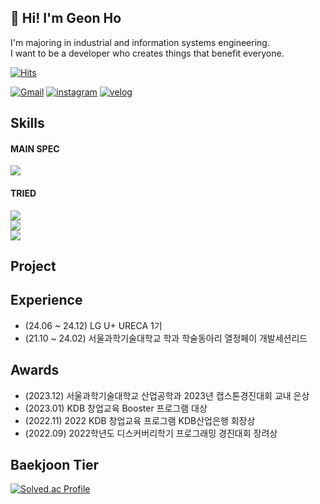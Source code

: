 
## 👋 Hi! I'm Geon Ho 

I'm majoring in industrial and information systems engineering. 
<br/> I want to be a developer who creates things that benefit everyone.

[![Hits](https://hits.seeyoufarm.com/api/count/incr/badge.svg?url=https%3A%2F%2Fgithub.com%2Fheogeonho&count_bg=%233F72AF&title_bg=%23112D4E&icon=googlekeep.svg&icon_color=%23F9F7F7&title=hits&edge_flat=false)](https://hits.seeyoufarm.com)


[![Gmail](http://img.shields.io/badge/-Gmail-EA4335?style=for-the-badge&logo=gmail&logoColor=white)](mailto:geonh1016@gmail.com)
[![instagram](https://img.shields.io/badge/instagram-E4405F?style=for-the-badge&logo=instagram&logoColor=white)](https://www.instagram.com/gunoguno_/)
[![velog](https://img.shields.io/badge/velog-20C997?style=for-the-badge&logo=velog&logoColor=white)](https://velog.io/@geonh/posts) 


## Skills

#### MAIN SPEC
<a href="https://skillicons.dev">
  <img src="https://skillicons.dev/icons?i=java,spring,mysql" />
</a>

#### TRIED
<a href="https://skillicons.dev">
  <img src="https://skillicons.dev/icons?i=js,py" />
</a>
<br/>
<a href="https://skillicons.dev">
  <img src="https://skillicons.dev/icons?i=nodejs,express,mongodb,aws" />
</a>
<br/>
<a href="https://skillicons.dev">
  <img src="https://skillicons.dev/icons?i=html,css,react" />
</a>

## Project



## Experience
- (24.06 ~ 24.12) LG U+ URECA 1기
- (21.10 ~ 24.02) 서울과학기술대학교 학과 학술동아리 열정페이 개발세션리드

## Awards
- (2023.12) 서울과학기술대학교 산업공학과 2023년 캡스톤경진대회 교내 은상 
- (2023.01) KDB 창업교육 Booster 프로그램 대상 
- (2022.11) 2022 KDB 창업교육 프로그램 KDB산업은행 회장상
- (2022.09) 2022학년도 디스커버리학기 프로그래밍 경진대회 장려상 
  
## Baekjoon Tier

[![Solved.ac Profile](http://mazassumnida.wtf/api/v2/generate_badge?boj=gjrjsgh1016)](https://solved.ac/gjrjsgh1016/)


<!--
**heogeonho/heogeonho** is a ✨ _special_ ✨ repository because its `README.md` (this file) appears on your GitHub profile.

Here are some ideas to get you started:

- 🔭 I’m currently working on ...
- 🌱 I’m currently learning ...
- 👯 I’m looking to collaborate on ...
- 🤔 I’m looking for help with ...
- 💬 Ask me about ...
- 📫 How to reach me: ...
- 😄 Pronouns: ...
- ⚡ Fun fact: ...
-->
